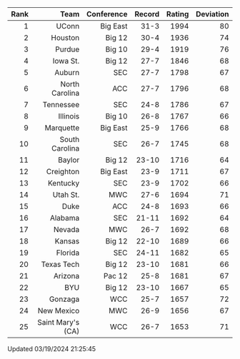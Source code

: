 | Rank  | Team                 | Conference           | Record   | Rating | Deviation |
| ---:  | ---:                 | ---:                 | ---:     | ---:   | ---:      |
| 1     | UConn                | Big East             | 31-3     | 1994   | 80        |
| 2     | Houston              | Big 12               | 30-4     | 1936   | 74        |
| 3     | Purdue               | Big 10               | 29-4     | 1919   | 76        |
| 4     | Iowa St.             | Big 12               | 27-7     | 1846   | 68        |
| 5     | Auburn               | SEC                  | 27-7     | 1798   | 67        |
| 6     | North Carolina       | ACC                  | 27-7     | 1796   | 68        |
| 7     | Tennessee            | SEC                  | 24-8     | 1786   | 67        |
| 8     | Illinois             | Big 10               | 26-8     | 1767   | 66        |
| 9     | Marquette            | Big East             | 25-9     | 1766   | 68        |
| 10    | South Carolina       | SEC                  | 26-7     | 1745   | 68        |
| 11    | Baylor               | Big 12               | 23-10    | 1716   | 64        |
| 12    | Creighton            | Big East             | 23-9     | 1711   | 67        |
| 13    | Kentucky             | SEC                  | 23-9     | 1702   | 66        |
| 14    | Utah St.             | MWC                  | 27-6     | 1694   | 71        |
| 15    | Duke                 | ACC                  | 24-8     | 1693   | 66        |
| 16    | Alabama              | SEC                  | 21-11    | 1692   | 64        |
| 17    | Nevada               | MWC                  | 26-7     | 1692   | 68        |
| 18    | Kansas               | Big 12               | 22-10    | 1689   | 66        |
| 19    | Florida              | SEC                  | 24-11    | 1682   | 65        |
| 20    | Texas Tech           | Big 12               | 23-10    | 1681   | 66        |
| 21    | Arizona              | Pac 12               | 25-8     | 1681   | 67        |
| 22    | BYU                  | Big 12               | 23-10    | 1667   | 65        |
| 23    | Gonzaga              | WCC                  | 25-7     | 1657   | 72        |
| 24    | New Mexico           | MWC                  | 26-9     | 1656   | 67        |
| 25    | Saint Mary's (CA)    | WCC                  | 26-7     | 1653   | 71        |

Updated 03/19/2024 21:25:45
